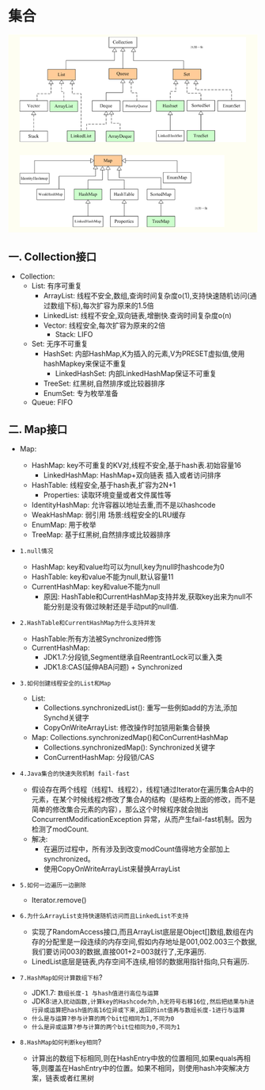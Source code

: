 # 集合
![集合框架](/静态资源/List和Map.png )

## 一. Collection接口

  - Collection:
    - List: 有序可重复
      - ArrayList: 线程不安全,数组,查询时间复杂度o(1),支持快速随机访问(通过数组下标),每次扩容为原来的1.5倍
      - LinkedList: 线程不安全,双向链表,增删快.查询时间复杂度o(n)
      - Vector: 线程安全,每次扩容为原来的2倍
        - Stack: LIFO 
    - Set: 无序不可重复
      - HashSet: 内部HashMap,K为插入的元素,V为PRESET虚拟值,使用hashMapkey来保证不重复
        - LinkedHashSet: 内部LinkedHashMap保证不可重复
      - TreeSet: 红黑树,自然排序或比较器排序
      - EnumSet: 专为枚举准备
    - Queue: FIFO

## 二. Map接口
  - Map:
    - HashMap: key不可重复的KV对,线程不安全,基于hash表.初始容量16
      - LinkedHashMap: HashMap+双向链表 插入或者访问排序
    - HashTable: 线程安全,基于hash表,扩容为2N+1
      - Properties: 读取环境变量或者文件属性等 
    - IdentityHashMap: 允许容器以地址去重,而不是以hashcode
    - WeakHashMap: 弱引用 场景:线程安全的LRU缓存
    - EnumMap: 用于枚举
    - TreeMap:  基于红黑树,自然排序或比较器排序

- `1.null情况`
  - HashMap: key和value均可以为null,key为null时hashcode为0
  - HashTable: key和value不能为null,默认容量11
  - CurrentHashMap: key和value不能为null
    - 原因: HashTable和CurrentHashMap支持并发,获取key出来为null不能分别是没有做过映射还是手动put的null值.

- `2.HashTable和CurrentHashMap为什么支持并发`
  - HashTable:所有方法被Synchronized修饰
  - CurrentHashMap:
    - JDK1.7:分段锁,Segment继承自ReentrantLock可以重入类
    - JDK1.8:CAS(延伸ABA问题) + Synchronized
  
- `3.如何创建线程安全的List和Map`
  - List: 
    -  Collections.synchronizedList(): 重写一些例如add的方法,添加Synchd关键字
    -  CopyOnWriteArrayList: 修改操作时加锁用新集合替换
  - Map: Collections.synchronizedMap()和ConCurrentHashMap
    - Collections.synchronizedMap(): Synchronized关键字
    - ConCurrentHashMap: 分段锁/CAS
  
- `4.Java集合的快速失败机制 fail-fast`
  - 假设存在两个线程（线程1、线程2），线程1通过Iterator在遍历集合A中的元素，在某个时候线程2修改了集合A的结构（是结构上面的修改，而不是简单的修改集合元素的内容），那么这个时候程序就会抛出 ConcurrentModificationException 异常，从而产生fail-fast机制。因为检测了modCount.
  - 解决: 
    - 在遍历过程中，所有涉及到改变modCount值得地方全部加上synchronized。
    - 使用CopyOnWriteArrayList来替换ArrayList

- `5.如何一边遍历一边删除`
  - Iterator.remove() 
  
- `6.为什么ArrayList支持快速随机访问而且LinkedList不支持`
  - 实现了RandomAccess接口,而且ArrayList底层是Object[]数组,数组在内存的分配里是一段连续的内存空间,假如内存地址是001,002.003三个数据,我们要访问003的数据,直接001+2=003就行了,无序遍历.
  - LinedList底层是链表,内存空间不连续,相邻的数据用指针指向,只有遍历.

- `7.HashMap如何计算数组下标`?
  - JDK1.7: `数组长度-1 与hash值进行高位与运算`
  - JDK8:`进入扰动函数,计算key的Hashcode为h,h无符号右移16位,然后把结果与h进行异或运算把hash值的高16位异或下来,返回的int值再与数组长度-1进行与运算`
  - `什么是与运算?参与计算的两个bit位相同为1,不同为0`
  - `什么是异或运算?参与计算的两个bit位相同为0,不同为1`

- `8.HashMap如何判断key相同`?
  - 计算出的数组下标相同,则在HashEntry中放的位置相同,如果equals再相等,则覆盖在HashEntry中的位置。如果不相同，则使用hash冲突解决方案，链表或者红黑树